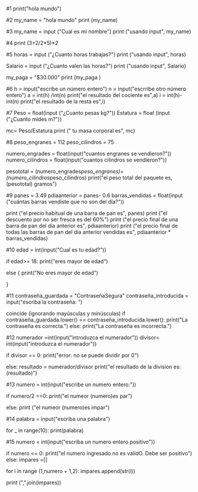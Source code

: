 #1
print("hola mundo")



#2
my_name = "hola mundo"
print (my_name)



#3
my_name = input ("Cual es mi nombre")
print ("usando input", my_name)



#4
print (3+2/2*5)*2



#5
horas = input ("¿Cuanto horas trabajas?")
print ("usando input", horas)

Salario = input ("¿Cuanto valen las horas?")
print ("usando input", Salario)

my_paga = "$30.000"
print (my_paga )



#6
h = input("escribe un número entero")
n = input("escrribe otro número entero")
a = int(h) /int(n)
print("el resultado del cociente es",a)
i = int(h)-int(n)
print("el resultado de la resta es",i)


#7
Peso = float(input ("¿Cuanto pesas kg?")) 
Estatura = float (input ("¿Cuanto mides m?"))

mc= Peso/Estatura
print (" tu masa corporal es", mc)




#8
peso_engranes = 112
peso_cilindros = 75

numero_engrades = float(input("cuantos engranes se vendieron?"))
numero_cilindros = float(input("cuantos cilindros se vendieron?"))

pesototal = (numero_engrades*peso_engranes)+(numero_cilindros*peso_cilindros)
print("el peso total del paquete es, (pesototal) gramos")



#9
panes = 3.49
pdiaanterior = panes- 0.6
barras_vendidas = float(input ("cuántas barras vendiste que no son del día?"))

print ("el precio habitual de una barra de pan es", panes)
print ("el descuento por no ser fresca es del 60%")
print ("el precio final de una barra de pan del dia anterior es", pdiaanterior)
print ("el precio final de todas las barras de pan del dia anterior vendidas es", pdiaanterior * barras_vendidas)



#10
edad = int(input("Cual es tu edad?"))

 if edad>= 18:
    print("eres mayor de edad")

else {
    print("No eres mayor de edad")
    
}



#11
contraseña_guardada = "ContraseñaSegura"
contraseña_introducida = input("escriba la contraseña: ")

coincide (ignorando mayúsculas y minúsculas)
if contraseña_guardada.lower() == contraseña_introducida.lower():
    print("La contraseña es correcta.")
else:
    print("La contraseña es incorrecta.")



#12
numerador =int(input("introduzca el numerador"))
divisor= int(input("introduzca el numerador"))

if divisor == 0:
    print("error: no se puede dividir por 0")

else:
resultado = numerador/divisor
print("el resultado de la division es:(resultado)")



#13
numero = int(input("escribe un numero entero:"))

if numero/2 ==0:
    print("el numeor (numero)es par")

else:
    print ("el numeor (numero)es impar")



#14
palabra = input("escriba una palabra")

for _ in range(10):
    print(palabra)



#15
numero = int(input("escriba un numero entero positivo"))

if numero <= 0:
    print("el numero ingresado no es validO. Debe ser positivo")
else:
impares =[]

for i in range (1,numero + 1,2):
    impares.append(str(i))

print (",".join(impares))
